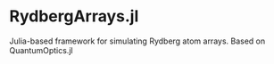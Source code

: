 # RydbergArrays.jl
Julia-based framework for simulating Rydberg atom arrays. Based on QuantumOptics.jl

